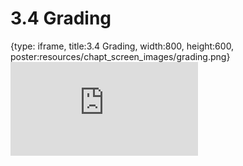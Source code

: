 # 3.4 Grading
 
{type: iframe, title:3.4 Grading, width:800, height:600, poster:resources/chapt_screen_images/grading.png}
![](https://andrew-bortvin.github.io/slimNotes/no_toc/grading.html)
 

 
